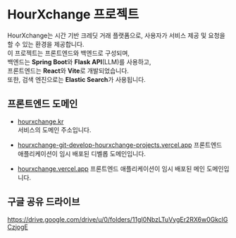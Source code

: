 # HourXchange 프로젝트

HourXchange는 시간 기반 크레딧 거래 플랫폼으로, 사용자가 서비스 제공 및 요청을 할 수 있는 환경을 제공합니다.  
이 프로젝트는 프론트엔드와 백엔드로 구성되며,  
백엔드는 **Spring Boot**와 **Flask API**(LLM)를 사용하고,  
프론트엔드는 **React**와 **Vite**로 개발되었습니다.  
또한, 검색 엔진으로는 **Elastic Search**가 사용됩니다.

## 프론트엔드 도메인
- [hourxchange.kr](http://hourxchange.kr)  
  서비스의 도메인 주소입니다.
  
- [hourxchange-git-develop-hourxchange-projects.vercel.app](https://hourxchange-git-develop-hourxchange-projects.vercel.app/)
  프론트엔드 애플리케이션이 임시 배포된 디벨롭 도메인입니다.
  
- [hourxchange.vercel.app](https://hourxchange.vercel.app/)
  프론트엔드 애플리케이션이 임시 배포된 메인 도메인입니다. 


## 구글 공유 드라이브
https://drive.google.com/drive/u/0/folders/11gI0NbzLTuVygEr2RX6w0GkclGCzjogE
